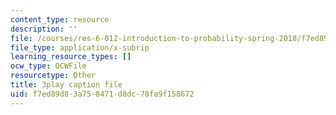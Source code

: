 ```yaml
---
content_type: resource
description: ''
file: /courses/res-6-012-introduction-to-probability-spring-2018/f7ed89d83a758471d8dc78fa9f158672_-T34yGp4T7A.srt
file_type: application/x-subrip
learning_resource_types: []
ocw_type: OCWFile
resourcetype: Other
title: 3play caption file
uid: f7ed89d8-3a75-8471-d8dc-78fa9f158672
---
```

